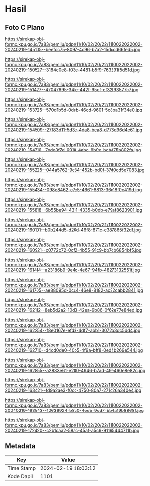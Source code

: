 # Hasil

## Foto C Plano

https://sirekap-obj-formc.kpu.go.id/7a83/pemilu/pdpr/11/10/02/20/22/1110022022002-20240219-145105--beefcc75-8097-4c96-b7a2-15dccd66fed5.jpg

https://sirekap-obj-formc.kpu.go.id/7a83/pemilu/pdpr/11/10/02/20/22/1110022022002-20240219-150527--3184c0e8-f03e-4481-b5f9-763291f5d51d.jpg

https://sirekap-obj-formc.kpu.go.id/7a83/pemilu/pdpr/11/10/02/20/22/1110022022002-20240219-151427--47047695-34fe-442f-95cf-ef32f93577c7.jpg

https://sirekap-obj-formc.kpu.go.id/7a83/pemilu/pdpr/11/10/02/20/22/1110022022002-20240219-153725--570d1b5d-0deb-46cd-9601-5c8ba31f34e0.jpg

https://sirekap-obj-formc.kpu.go.id/7a83/pemilu/pdpr/11/10/02/20/22/1110022022002-20240219-154509--27f83d11-5d3e-4da8-bea8-d776d96d4e61.jpg

https://sirekap-obj-formc.kpu.go.id/7a83/pemilu/pdpr/11/10/02/20/22/1110022022002-20240219-154716--7cde3f7d-6018-4abe-8b9e-bebd75b892fa.jpg

https://sirekap-obj-formc.kpu.go.id/7a83/pemilu/pdpr/11/10/02/20/22/1110022022002-20240219-155225--044a5762-9c84-452b-bd0f-37d0cd5e7083.jpg

https://sirekap-obj-formc.kpu.go.id/7a83/pemilu/pdpr/11/10/02/20/22/1110022022002-20240219-155434--098e8462-c7c5-4661-8813-36c18f0c419d.jpg

https://sirekap-obj-formc.kpu.go.id/7a83/pemilu/pdpr/11/10/02/20/22/1110022022002-20240219-155818--6b55be94-4311-4335-b0db-e79af8623901.jpg

https://sirekap-obj-formc.kpu.go.id/7a83/pemilu/pdpr/11/10/02/20/22/1110022022002-20240219-160101--b0b244d5-d26d-46f8-871c-c387865f32df.jpg

https://sirekap-obj-formc.kpu.go.id/7a83/pemilu/pdpr/11/10/02/20/22/1110022022002-20240219-160921--c0772c72-0cf2-4b55-91c9-bb7db6854bf5.jpg

https://sirekap-obj-formc.kpu.go.id/7a83/pemilu/pdpr/11/10/02/20/22/1110022022002-20240219-161414--a23186b9-9e4c-4e67-94fb-48273132551f.jpg

https://sirekap-obj-formc.kpu.go.id/7a83/pemilu/pdpr/11/10/02/20/22/1110022022002-20240219-161705--ae88095d-0cc4-46e8-8182-ac22cabb2841.jpg

https://sirekap-obj-formc.kpu.go.id/7a83/pemilu/pdpr/11/10/02/20/22/1110022022002-20240219-162112--8eb5d2a2-10d3-42ea-9b86-0f62e77e84ed.jpg

https://sirekap-obj-formc.kpu.go.id/7a83/pemilu/pdpr/11/10/02/20/22/1110022022002-20240219-162254--f8e0167e-efd8-4df7-abb1-3072b3dc5dd4.jpg

https://sirekap-obj-formc.kpu.go.id/7a83/pemilu/pdpr/11/10/02/20/22/1110022022002-20240219-162710--d4cd0de0-40b5-4f9a-bff8-0ed4b269e544.jpg

https://sirekap-obj-formc.kpu.go.id/7a83/pemilu/pdpr/11/10/02/20/22/1110022022002-20240219-162855--a2833e61-e200-4946-b7ad-49e460e8e82c.jpg

https://sirekap-obj-formc.kpu.go.id/7a83/pemilu/pdpr/11/10/02/20/22/1110022022002-20240219-163421--fd9a2ae3-f0cc-4750-80a7-271c26a340e4.jpg

https://sirekap-obj-formc.kpu.go.id/7a83/pemilu/pdpr/11/10/02/20/22/1110022022002-20240219-163543--12636924-b8c0-4edb-9cd7-bb4a19b8868f.jpg

https://sirekap-obj-formc.kpu.go.id/7a83/pemilu/pdpr/11/10/02/20/22/1110022022002-20240219-172420--c2b1caa2-58ac-45af-a5c9-91195444711b.jpg


## Metadata

| Key        | Value               |
| ---------- | ------------------- |
| Time Stamp | 2024-02-19 18:03:12 |
| Kode Dapil | 1101                |



